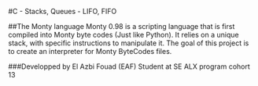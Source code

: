 #C - Stacks, Queues - LIFO, FIFO

##The Monty language
Monty 0.98 is a scripting language that is first compiled into Monty byte codes (Just like Python). It relies on a unique stack, with specific instructions to manipulate it. The goal of this project is to create an interpreter for Monty ByteCodes files.

###Developped by
El Azbi Fouad (EAF) Student at SE ALX program cohort 13